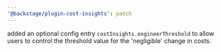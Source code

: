 ```yaml
---
'@backstage/plugin-cost-insights': patch
---
```


added an optional config entry `costInsights.engineerThreshold` to allow users to control the threshold value for the 'negligible' change in costs.
